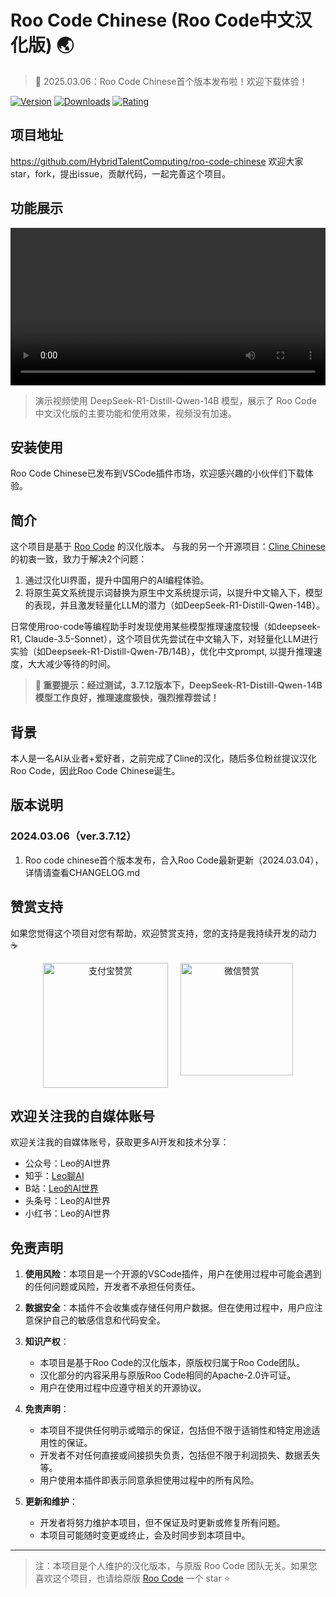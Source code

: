 # Roo Code Chinese (Roo Code中文汉化版) 🌏

> 🎉 2025.03.06：Roo Code Chinese首个版本发布啦！欢迎下载体验！

<p align="center">

[![Version](https://img.shields.io/visual-studio-marketplace/v/HybridTalentComputing.roo-code-chinese)](https://marketplace.visualstudio.com/items?itemName=HybridTalentComputing.roo-code-chinese) [![Downloads](https://img.shields.io/visual-studio-marketplace/d/HybridTalentComputing.roo-code-chinese)](https://marketplace.visualstudio.com/items?itemName=HybridTalentComputing.roo-code-chinese) [![Rating](https://img.shields.io/visual-studio-marketplace/r/HybridTalentComputing.roo-code-chinese)](https://marketplace.visualstudio.com/items?itemName=HybridTalentComputing.roo-code-chinese)

</p>

## 项目地址

https://github.com/HybridTalentComputing/roo-code-chinese
欢迎大家star，fork，提出issue，贡献代码，一起完善这个项目。

## 功能展示

<video width="100%" controls src="https://github.com/user-attachments/assets/7b94f919-8c17-4038-87d9-9b1428e0cf31"></video>

> 演示视频使用 DeepSeek-R1-Distill-Qwen-14B 模型，展示了 Roo Code 中文汉化版的主要功能和使用效果，视频没有加速。

## 安装使用

Roo Code Chinese已发布到VSCode插件市场，欢迎感兴趣的小伙伴们下载体验。

## 简介

这个项目是基于 [Roo Code](https://github.com/RooVetGit/Roo-Code) 的汉化版本。
与我的另一个开源项目：[Cline Chinese](https://github.com/HybridTalentComputing/cline-chinese)的初衷一致，致力于解决2个问题：

1. 通过汉化UI界面，提升中国用户的AI编程体验。
2. 将原生英文系统提示词替换为原生中文系统提示词，以提升中文输入下，模型的表现，并且激发轻量化LLM的潜力（如DeepSeek-R1-Distill-Qwen-14B）。

日常使用roo-code等编程助手时发现使用某些模型推理速度较慢（如deepseek-R1, Claude-3.5-Sonnet），这个项目优先尝试在中文输入下，对轻量化LLM进行实验（如Deepseek-R1-Distill-Qwen-7B/14B），优化中文prompt, 以提升推理速度，大大减少等待的时间。

> **🚀 重要提示：经过测试，3.7.12版本下，DeepSeek-R1-Distill-Qwen-14B 模型工作良好，推理速度极快，强烈推荐尝试！**

## 背景

本人是一名AI从业者+爱好者，之前完成了Cline的汉化，随后多位粉丝提议汉化Roo Code，因此Roo Code Chinese诞生。

## 版本说明

### 2024.03.06（ver.3.7.12）

1. Roo code chinese首个版本发布，合入Roo Code最新更新（2024.03.04），详情请查看CHANGELOG.md

## 赞赏支持

如果您觉得这个项目对您有帮助，欢迎赞赏支持，您的支持是我持续开发的动力 ☕

<div align="center" style="display: flex; justify-content: center; gap: 20px;">

<a href="https://github.com/user-attachments/assets/f01e4514-e8ec-48de-883a-9f6fbd05c2a0">
  <img src="https://img.shields.io/badge/支付宝赞赏-1677FF?style=for-the-badge&logo=alipay&logoColor=white" alt="支付宝赞赏" width="200" />
</a>

<a href="https://github.com/user-attachments/assets/f4ee93ba-2960-46be-96a7-faaff3a0c38c">
  <img src="https://img.shields.io/badge/微信赞赏-07C160?style=for-the-badge&logo=wechat&logoColor=white" alt="微信赞赏" width="180" />
</a>

</div>

## 欢迎关注我的自媒体账号

欢迎关注我的自媒体账号，获取更多AI开发和技术分享：

- 公众号：Leo的AI世界
- 知乎：[Leo聊AI](https://www.zhihu.com/people/HTCMAX)
- B站：[Leo的AI世界](https://space.bilibili.com/23409884?spm_id_from=333.1007.0.0)
- 头条号：Leo的AI世界
- 小红书：Leo的AI世界

## 免责声明

1. **使用风险**：本项目是一个开源的VSCode插件，用户在使用过程中可能会遇到的任何问题或风险，开发者不承担任何责任。

2. **数据安全**：本插件不会收集或存储任何用户数据。但在使用过程中，用户应注意保护自己的敏感信息和代码安全。

3. **知识产权**：

    - 本项目是基于Roo Code的汉化版本，原版权归属于Roo Code团队。
    - 汉化部分的内容采用与原版Roo Code相同的Apache-2.0许可证。
    - 用户在使用过程中应遵守相关的开源协议。

4. **免责声明**：

    - 本项目不提供任何明示或暗示的保证，包括但不限于适销性和特定用途适用性的保证。
    - 开发者不对任何直接或间接损失负责，包括但不限于利润损失、数据丢失等。
    - 用户使用本插件即表示同意承担使用过程中的所有风险。

5. **更新和维护**：
    - 开发者将努力维护本项目，但不保证及时更新或修复所有问题。
    - 本项目可能随时变更或终止，会及时同步到本项目中。

---

> 注：本项目是个人维护的汉化版本，与原版 Roo Code 团队无关。如果您喜欢这个项目，也请给原版 [Roo Code](https://github.com/RooVetGit/Roo-Code) 一个 star ⭐️
